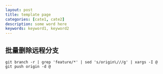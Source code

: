 ```yaml
---
layout: post
title: template page
categories: [cate1, cate2]
description: some word here
keywords: keyword1, keyword2
---
```


## 批量删除远程分支

```shell
git branch -r | grep 'feature/*' | sed 's/origin\///g' | xargs -I @ git push origin -d @
```